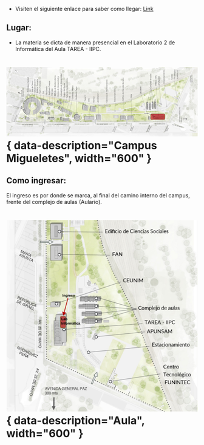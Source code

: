 

* Visiten el siguiente enlace para saber como llegar: [Link](https://www.unsam.edu.ar/home/como_llegar.php)

## Lugar:

* La materia se dicta de manera presencial en el Laboratorio 2 de Informática del Aula TAREA - IIPC.

# ![campus](img/Campus.png){ data-description="Campus Migueletes", width="600" } 

## Como ingresar:

El ingreso es por donde se marca, al final del camino interno del campus, frente del complejo de aulas (Aulario). 

# ![aula](img/Aula.png){ data-description="Aula", width="600" } 
